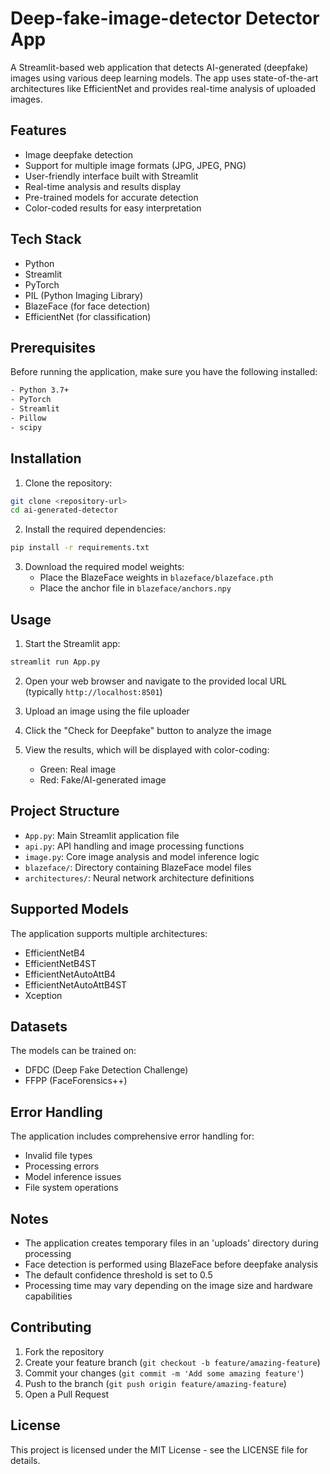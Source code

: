 # Deep-fake-image-detector Detector App

A Streamlit-based web application that detects AI-generated (deepfake) images using various deep learning models. The app uses state-of-the-art architectures like EfficientNet and provides real-time analysis of uploaded images.

## Features

- Image deepfake detection
- Support for multiple image formats (JPG, JPEG, PNG)
- User-friendly interface built with Streamlit
- Real-time analysis and results display
- Pre-trained models for accurate detection
- Color-coded results for easy interpretation

## Tech Stack

- Python
- Streamlit
- PyTorch
- PIL (Python Imaging Library)
- BlazeFace (for face detection)
- EfficientNet (for classification)

## Prerequisites

Before running the application, make sure you have the following installed:

```bash
- Python 3.7+
- PyTorch
- Streamlit
- Pillow
- scipy
```

## Installation

1. Clone the repository:
```bash
git clone <repository-url>
cd ai-generated-detector
```

2. Install the required dependencies:
```bash
pip install -r requirements.txt
```

3. Download the required model weights:
   - Place the BlazeFace weights in `blazeface/blazeface.pth`
   - Place the anchor file in `blazeface/anchors.npy`

## Usage

1. Start the Streamlit app:
```bash
streamlit run App.py
```

2. Open your web browser and navigate to the provided local URL (typically `http://localhost:8501`)

3. Upload an image using the file uploader

4. Click the "Check for Deepfake" button to analyze the image

5. View the results, which will be displayed with color-coding:
   - Green: Real image
   - Red: Fake/AI-generated image

## Project Structure

- `App.py`: Main Streamlit application file
- `api.py`: API handling and image processing functions
- `image.py`: Core image analysis and model inference logic
- `blazeface/`: Directory containing BlazeFace model files
- `architectures/`: Neural network architecture definitions

## Supported Models

The application supports multiple architectures:
- EfficientNetB4
- EfficientNetB4ST
- EfficientNetAutoAttB4
- EfficientNetAutoAttB4ST
- Xception

## Datasets

The models can be trained on:
- DFDC (Deep Fake Detection Challenge)
- FFPP (FaceForensics++)

## Error Handling

The application includes comprehensive error handling for:
- Invalid file types
- Processing errors
- Model inference issues
- File system operations

## Notes

- The application creates temporary files in an 'uploads' directory during processing
- Face detection is performed using BlazeFace before deepfake analysis
- The default confidence threshold is set to 0.5
- Processing time may vary depending on the image size and hardware capabilities

## Contributing

1. Fork the repository
2. Create your feature branch (`git checkout -b feature/amazing-feature`)
3. Commit your changes (`git commit -m 'Add some amazing feature'`)
4. Push to the branch (`git push origin feature/amazing-feature`)
5. Open a Pull Request

## License

This project is licensed under the MIT License - see the LICENSE file for details.
